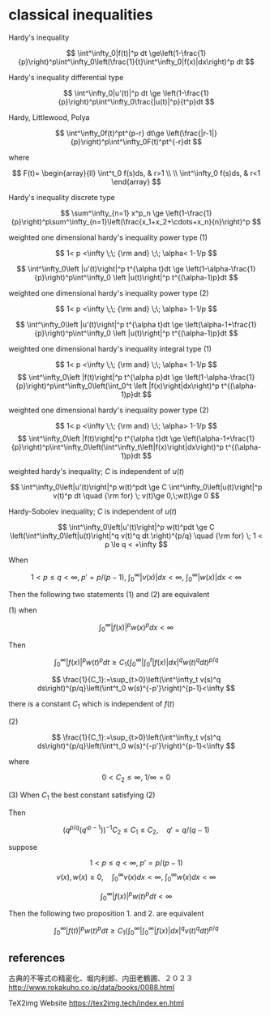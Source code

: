 # classical inequalities

Hardy's inequality

$$
\int^\infty_0|f(t)|^p dt \ge\left(1-\frac{1}{p}\right)^p\int^\infty_0\left(\frac{1}{t}\int^\infty_0|f(x)|dx\right)^p dt
$$


Hardy's inequality differential type

$$
\int^\infty_0|u'(t)|^p dt \ge \left(1-\frac{1}{p}\right)^p\int^\infty_0\frac{|u(t)|^p}{t^p}dt
$$

Hardy, Littlewood, Polya

$$
\int^\infty_0f(t)^pt^{p-r} dt\ge \left(\frac{|r-1|}{p}\right)^p\int^\infty_0F(t)^pt^{-r}dt
$$

where

$$
F(t)=
\begin{array}{ll}
\int^t_0 f(s)ds, & r>1 \\
\\
\int^\infty_0 f(s)ds, & r<1
\end{array}
$$

Hardy's inequality discrete type

$$
\sum^\infty_{n=1} x^p_n \ge \left(1-\frac{1}{p}\right)^p\sum^\infty_{n=1}\left(\frac{x_1+x_2+\cdots+x_n}{n}\right)^p
$$

weighted one dimensional hardy's inequality power type (1)

$$
1< p <\infty \;\; {\rm and} \;\; \alpha< 1-1/p
$$

$$
\int^\infty_0\left |u'(t)\right|^p t^{\alpha t}dt \ge \left(1-\alpha-\frac{1}{p}\right)^p\int^\infty_0 \left |u(t)\right|^p t^{(\alpha-1)p}dt
$$

weighted one dimensional hardy's inequality power type (2)

$$
1< p <\infty \;\; {\rm and} \;\; \alpha> 1-1/p
$$

$$
\int^\infty_0\left |u'(t)\right|^p t^{\alpha t}dt \ge \left(\alpha-1+\frac{1}{p}\right)^p\int^\infty_0 \left |u(t)\right|^p t^{(\alpha-1)p}dt
$$

weighted one dimensional hardy's inequality integral type (1)

$$
1< p <\infty \;\; {\rm and} \;\; \alpha< 1-1/p
$$
$$
\int^\infty_0\left |f(t)\right|^p t^{\alpha p}dt \ge \left(1-\alpha-\frac{1}{p}\right)^p\int^\infty_0\left(\int_0^t \left |f(x)\right|dx\right)^p t^{(\alpha-1)p}dt
$$

weighted one dimensional hardy's inequality power type (2)

$$
1< p <\infty \;\; {\rm and} \;\; \alpha> 1-1/p
$$
$$
\int^\infty_0\left |f(t)\right|^p t^{\alpha t}dt \ge \left(\alpha-1+\frac{1}{p}\right)^p\int^\infty_0\left(\int^\infty_t\left|f(x)\right|dx\right)^p t^{(\alpha-1)p}dt
$$

weighted hardy's inequality; $C$ is independent of $u(t)$

$$
\int^\infty_0\left|u'(t)\right|^p w(t)^pdt \ge C \int^\infty_0\left|u(t)\right|^p v(t)^p dt \quad {\rm for} \; v(t)\ge 0,\;w(t)\ge 0
$$

Hardy-Sobolev inequality; $C$ is independent of $u(t)$

$$
\int^\infty_0\left|u'(t)\right|^p w(t)^pdt \ge C \left(\int^\infty_0\left|u(t)\right|^q v(t)^q dt \right)^{p/q} \quad {\rm for} \; 1 < p \le q < +\infty
$$

When 

$$
1<p \le q<\infty,\;p'=p/(p-1),\;\int^\infty_0|v(x)|dx<\infty,\;\int^\infty_0|w(x)|dx<\infty
$$

Then the following two statements (1) and (2) are equivalent

(1) when

$$
\int^\infty_0|f(x)|^pw(x)^p dx<\infty
$$

Then

$$
\int^\infty_0|f(x)|^p w(t)^p dt \ge C_1\left(\int^\infty_0\left|\int^t_0|f(x)|dx\right|^q w(t)^q dt\right)^{p/q}
$$

$$
\frac{1}{C_1}:=\sup_{t>0}\left(\int^\infty_t v(s)^q ds\right)^{p/q}\left(\int^t_0 w(s)^{-p'}\right)^{p-1}<\infty
$$

there is a constant $C_1$ which is independent of $f(t)$

(2)

$$
\frac{1}{C_1}:=\sup_{t>0}\left(\int^\infty_t v(s)^q ds\right)^{p/q}\left(\int^t_0 w(s)^{-p'}\right)^{p-1}<\infty
$$

where

$$
0<C_2\le \infty,\; 1/\infty=0
$$

(3) When $C_1$ the best constant satisfying (2)

Then

$$
\left(q^{p/q}(q'^{p-1})\right)^{-1}C_2 \le C_1 \le C_2,\quad q'=q/(q-1)
$$

suppose

$$
1<p \le q <\infty, \; p'=p/(p-1)
$$
$$
v(x),w(x) \ge 0, \quad \int^\infty_0 v(x) dx <\infty,\;\int^\infty_0 w(x) dx <\infty
$$

$$
\int^{\infty}_{0}|f(x)|^{p}w(t)^{p}dt<\infty
$$

Then the following two proposition 1. and 2. are equivalent

$$
\int^{\infty}_{0}|f(t)|^{p}w(t)^{p}dt \ge C_{1}\left(\int^{\infty}_{0}\left|\int^{\infty}_{0}|f(x)|dx\right|^{q}v(t)^{q}dt\right)^{{p/q}}
$$


## references
古典的不等式の精密化、堀内利郎、内田老鶴圃、２０２３ 
http://www.rokakuho.co.jp/data/books/0088.html

TeX2img Website
https://tex2img.tech/index.en.html
